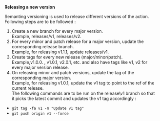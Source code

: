 **Releasing a new version**

Semanting versioning is used to release different versions of the action. Following steps are to be followed :

1. Create a new branch for every major version. \
Example, releases/v1, releases/v2.
2. For every minor and patch release for a major version, update the corresponding release branch. \
Example, for releasing v1.1.1, update releases/v1.
3. Create tags for every new release (major/minor/patch). \
Example,v1.0.0. , v1.0.1, v2.0.1, etc. and also have tags like v1, v2 for every major version release.
4. On releasing minor and patch versions, update the tag of the corresponding major version. \
Example, for releasing v1.0.1, update the v1 tag to point to the ref of the current release. \
The following commands are to be run on the release\v1 branch so that it picks the latest commit and updates the v1 tag accordingly :
* `git tag -fa v1 -m "Update v1 tag"`
* `git push origin v1 --force`
